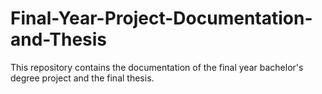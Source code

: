 # Final-Year-Project-Documentation-and-Thesis
This repository contains the documentation of the final year bachelor's degree project and the final thesis. 
